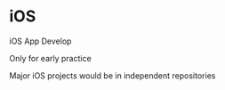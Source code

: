 # iOS

iOS App Develop

Only for early practice

Major iOS projects would be in independent repositories


